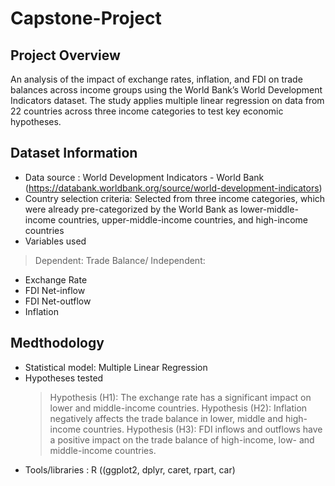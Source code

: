 # Capstone-Project

## Project Overview
An analysis of the impact of exchange rates, inflation, and FDI on trade balances across income groups using the World Bank’s World Development Indicators dataset. The study applies multiple linear regression on data from 22 countries across three income categories to test key economic hypotheses.

## Dataset Information
-  Data source : World Development Indicators - World Bank (https://databank.worldbank.org/source/world-development-indicators)
- Country selection criteria: Selected from three income categories, which were already pre-categorized by the World Bank as lower-middle-income countries, upper-middle-income countries, and high-income countries
- Variables used
> Dependent: Trade Balance/
> Independent:
- Exchange Rate
- FDI Net-inflow
- FDI Net-outflow
- Inflation

## Medthodology
- Statistical model: Multiple Linear Regression
- Hypotheses tested
  > Hypothesis (H1): The exchange rate has a significant impact on lower and middle-income countries.
  > Hypothesis (H2): Inflation negatively affects the trade balance in lower, middle and high-income countries.
  > Hypothesis (H3): FDI inflows and outflows have a positive impact on the trade balance of high-income, low- and middle-income countries.
- Tools/libraries : R ((ggplot2, dplyr, caret, rpart, car)
